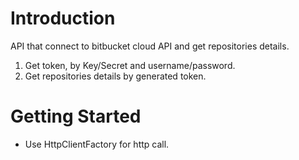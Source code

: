 # Introduction 
API that connect to bitbucket cloud API and get repositories details. 
1. Get token, by Key/Secret and username/password. 
2. Get repositories details by generated token.

# Getting Started
- Use HttpClientFactory for http call.
